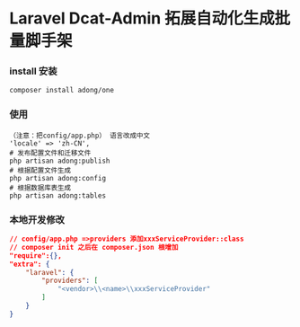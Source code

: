 # Laravel Dcat-Admin 拓展自动化生成批量脚手架

### install 安装
```
composer install adong/one
```


### 使用
```
（注意：把config/app.php） 语言改成中文
'locale' => 'zh-CN',
# 发布配置文件和迁移文件
php artisan adong:publish
# 根据配置文件生成
php artisan adong:config 
# 根据数据库表生成
php artisan adong:tables
```

### 本地开发修改
``` json
// config/app.php =>providers 添加xxxServiceProvider::class 
// composer init 之后在 composer.json 根增加
"require":{},
"extra": {
    "laravel": {
        "providers": [
            "<vendor>\\<name>\\xxxServiceProvider"
        ]
    }
}
```